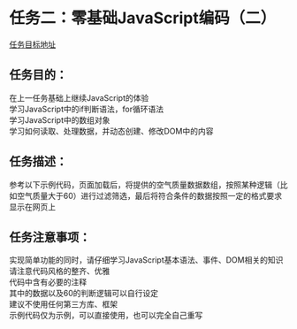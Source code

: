 # 任务二：零基础JavaScript编码（二）<br/>

[任务目标地址](http://ife.baidu.com/course/detail/id/91)

## 任务目的：
在上一任务基础上继续JavaScript的体验<br/>
学习JavaScript中的if判断语法，for循环语法<br/>
学习JavaScript中的数组对象<br/>
学习如何读取、处理数据，并动态创建、修改DOM中的内容<br/>
## 任务描述：
参考以下示例代码，页面加载后，将提供的空气质量数据数组，按照某种逻辑（比如空气质量大于60）进行过滤筛选，最后将符合条件的数据按照一定的格式要求显示在网页上
## 任务注意事项：
实现简单功能的同时，请仔细学习JavaScript基本语法、事件、DOM相关的知识<br/>
请注意代码风格的整齐、优雅<br/>
代码中含有必要的注释<br/>
其中的数据以及60的判断逻辑可以自行设定<br/>
建议不使用任何第三方库、框架<br/>
示例代码仅为示例，可以直接使用，也可以完全自己重写<br/>